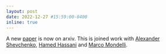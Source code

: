 ```yaml
---
layout: post
date: 2022-12-27 #15:59:00-0400
inline: true
---
```


A new [paper](https://arxiv.org/abs/2212.13468) is now on arxiv. This is joined work with [Alexander Shevchenko](https://alexturn.github.io/), [Hamed Hassani](https://www.seas.upenn.edu/~hassani/) and [Marco Mondelli](http://marcomondelli.com/).

